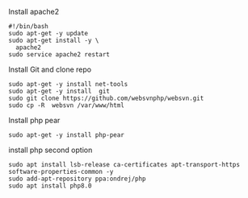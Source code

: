 Install apache2
```
#!/bin/bash
sudo apt-get -y update
sudo apt-get install -y \
  apache2
sudo service apache2 restart
```

Install Git and clone repo
```
sudo apt-get -y install net-tools 
sudo apt-get -y install  git
sudo git clone https://github.com/websvnphp/websvn.git
sudo cp -R  websvn /var/www/html
```
Install php pear
```
sudo apt-get -y install php-pear
```

install php second option
```
sudo apt install lsb-release ca-certificates apt-transport-https software-properties-common -y
sudo add-apt-repository ppa:ondrej/php
sudo apt install php8.0

```
